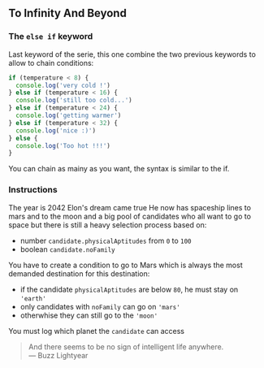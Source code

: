 ## To Infinity And Beyond

### The `else if` keyword

Last keyword of the serie, this one combine the two previous keywords to allow
to chain conditions:

```js
if (temperature < 8) {
  console.log('very cold !')
} else if (temperature < 16) {
  console.log('still too cold...')
} else if (temperature < 24) {
  console.log('getting warmer')
} else if (temperature < 32) {
  console.log('nice :)')
} else {
  console.log('Too hot !!!')
}
```

You can chain as mainy as you want, the syntax is similar to the if.

### Instructions

The year is 2042 Elon's dream came true He now has spaceship lines to mars and
to the moon and a big pool of candidates who all want to go to space but there
is still a heavy selection process based on:

- number `candidate.physicalAptitudes` from `0` to `100`
- boolean `candidate.noFamily`

You have to create a condition to go to Mars which is always the most demanded
destination for this destination:

- if the candidate `physicalAptitudes` are below `80`, he must stay on `'earth'`
- only candidates with `noFamily` can go on `'mars'`
- otherwhise they can still go to the `'moon'`

You must log which planet the `candidate` can access

> And there seems to be no sign of intelligent life anywhere. \
> ― Buzz Lightyear
